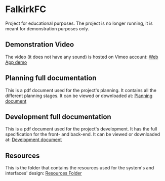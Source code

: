 # FalkirkFC
Project for educational purposes. The project is no longer running, it is meant for demonstration purposes only.


## Demonstration Video

The video (it does not have any sound) is hosted on Vimeo account: [Web App demo](https://vimeo.com/381661463)


## Planning full documentation

This is a pdf document used for the project's planning. It contains all the different planning stages. It can be viewed or downloaded at: [Planning document](https://github.com/xecarlox94/FalkirkFC-Angular-7/blob/master/Documentation/Planning%20Stage/deliverables/Analysis_Project_Assignment_Report_pdf.pdf)


## Development full documentation

This is a pdf document used for the project's development. It has the full specification for the front- and back-end. It can be viewed or downloaded at: [Development document](https://github.com/xecarlox94/FalkirkFC-Angular-7/blob/master/Documentation/Development%20Stage/Development.pdf)


## Resources

This is the folder that contains the resources used for the system's and interfaces' design: [Resources Folder](https://github.com/xecarlox94/FalkirkFC-Angular-7/tree/master/Documentation/Planning%20Stage/resources)
